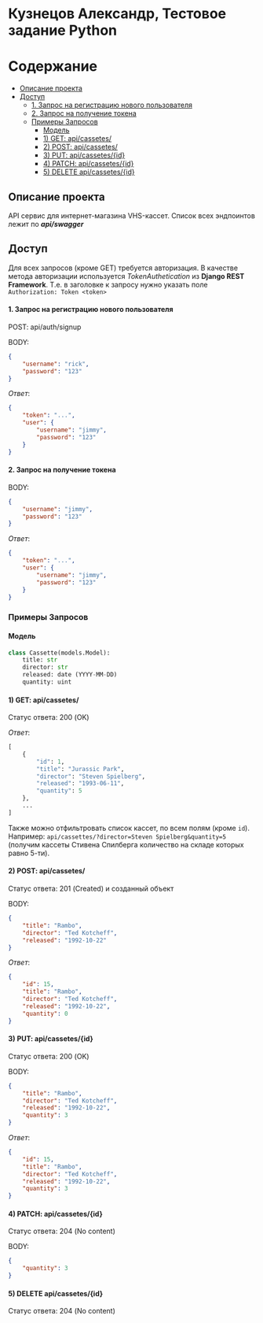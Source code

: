 # Кузнецов Александр, Тестовое задание Python

# Содержание
- [Описание проекта](#-)
- [Доступ](#)
    - [1. Запрос на регистрацию нового пользователя](#1-----)
    - [2. Запрос на получение токена](#2----)
  - [Примеры Запросов](#-)
    - [Модель](#)
    - [1) GET: api/cassetes/](#1-get-apicassetes)
    - [2) POST: api/cassetes/](#2-post-apicassetes)
    - [3) PUT: api/cassetes/{id}](#3-put-apicassetesid)
    - [4) PATCH: api/cassetes/{id}](#4-patch-apicassetesid)
    - [5) DELETE api/cassetes/{id}](#5-delete-apicassetesid)


## Описание проекта
API сервис для интернет-магазина VHS-кассет. Список всех эндпоинтов лежит по **_api/swagger_**


## Доступ

Для всех запросов (кроме GET) требуется авторизация. В качестве метода авторизации используется _TokenAuthetication_ из **Django REST Framework**. Т.е. в заголовке к запросу нужно указать поле `Authorization: Token <token>` 

#### 1. Запрос на регистрацию нового пользователя

POST: api/auth/signup

BODY:
```json
{
    "username": "rick",
    "password": "123"
}
```

_Ответ_:
```json
{
    "token": "...",
    "user": {
        "username": "jimmy",
        "password": "123"
    }
}
```

#### 2. Запрос на получение токена

BODY:
```json
{
    "username": "jimmy",
    "password": "123"
}
```

_Ответ_:
```json
{
    "token": "...",
    "user": {
        "username": "jimmy",
        "password": "123"
    }
}
```

### Примеры Запросов

#### Модель
```python
class Cassette(models.Model):
    title: str
    director: str
    released: date (YYYY-MM-DD)
    quantity: uint
```

#### 1) GET: api/cassetes/

Статус ответа: 200 (OK)

_Ответ_:

```python
[
    {
        "id": 1,
        "title": "Jurassic Park",
        "director": "Steven Spielberg",
        "released": "1993-06-11",
        "quantity": 5
    },
    ...
]
```

Также можно отфильтровать список кассет, по всем полям (кроме `id`).
Например: `api/cassettes/?director=Steven Spielberg&quantity=5`
(получим кассеты Стивена Спилберга количество на складе которых равно 5-ти).


#### 2) POST: api/cassetes/

Статус ответа: 201 (Created) и созданный объект

BODY:
```json
{
    "title": "Rambo",
    "director": "Ted Kotcheff",
    "released": "1992-10-22"
}
```

_Ответ_:
```json
{
    "id": 15,
    "title": "Rambo",
    "director": "Ted Kotcheff",
    "released": "1992-10-22",
    "quantity": 0
}
```


#### 3) PUT: api/cassetes/{id}

Статус ответа: 200 (OK)

BODY:

```json
{
    "title": "Rambo",
    "director": "Ted Kotcheff",
    "released": "1992-10-22",
    "quantity": 3
}
```


_Ответ_:
```json
{
    "id": 15,
    "title": "Rambo",
    "director": "Ted Kotcheff",
    "released": "1992-10-22",
    "quantity": 3
}
```



#### 4) PATCH: api/cassetes/{id}

Статус ответа: 204 (No content)

BODY:
```json
{
    "quantity": 3
}
```



#### 5) DELETE api/cassetes/{id}

Статус ответа: 204 (No content)
